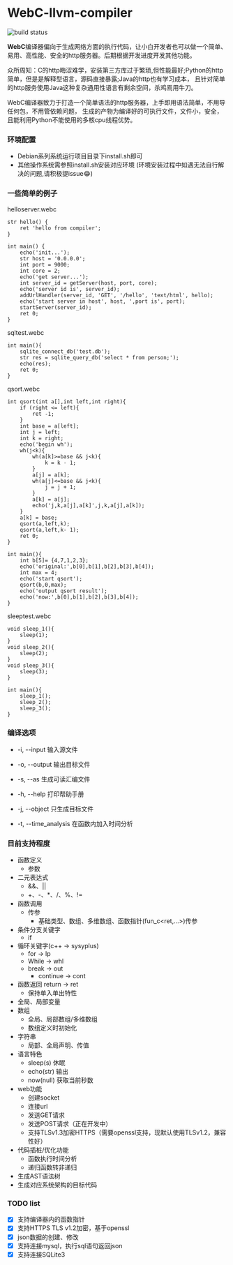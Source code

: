 # WebC-llvm-compiler

![build status](https://github.com/NEUQ-2084team-Compiler/WebC-llvm-compiler/actions/workflows/cmake.yml/badge.svg)

**WebC**编译器偏向于生成网络方面的执行代码，让小白开发者也可以做一个简单、易用、高性能、安全的http服务器。后期根据开发进度开发其他功能。

众所周知：C的http晦涩难学，安装第三方库过于繁琐,但性能最好;Python的http简单，但是是解释型语言，源码直接暴露;Java的http也有学习成本，
且针对简单的http服务使用Java这种复杂通用性语言有剩余空间，杀鸡焉用牛刀。

WebC编译器致力于打造一个简单语法的http服务器，上手即用语法简单，不用导任何包，不用管依赖问题， 生成的产物为编译好的可执行文件，文件小，安全，且能利用Python不能使用的多核cpu线程优势。

### 环境配置
* Debian系列系统运行项目目录下install.sh即可
* 其他操作系统需参照install.sh安装对应环境
  (环境安装过程中如遇无法自行解决的问题,请积极提issue😂)

### 一些简单的例子
helloserver.webc
~~~
str hello() {
    ret 'hello from compiler';
}

int main() {
    echo('init...');
    str host = '0.0.0.0';
    int port = 9000;
    int core = 2;
    echo('get server...');
    int server_id = getServer(host, port, core);
    echo('server id is', server_id);
    addUrlHandler(server_id, 'GET', '/hello', 'text/html', hello);
    echo('start server in host', host, ',port is', port);
    startServer(server_id);
    ret 0;
}
~~~
sqltest.webc
~~~
int main(){
    sqlite_connect_db('test.db');
    str res = sqlite_query_db('select * from person;');
    echo(res);
    ret 0;
}
~~~
qsort.webc
~~~
int qsort(int a[],int left,int right){
    if (right <= left){
        ret -1;
    }
    int base = a[left];
    int j = left;
    int k = right;
    echo('begin wh');
    wh(j<k){
        wh(a[k]>=base && j<k){
            k = k - 1;
        }
        a[j] = a[k];
        wh(a[j]<=base && j<k){
            j = j + 1;
        }
        a[k] = a[j];
        echo('j,k,a[j],a[k]',j,k,a[j],a[k]);
    }
    a[k] = base;
    qsort(a,left,k);
    qsort(a,left,k- 1);
    ret 0;
}

int main(){
    int b[5]= {4,7,1,2,3};
    echo('original:',b[0],b[1],b[2],b[3],b[4]);
    int max = 4;
    echo('start qsort');
    qsort(b,0,max);
    echo('output qsort result');
    echo('now:',b[0],b[1],b[2],b[3],b[4]);
}
~~~
sleeptest.webc
~~~
void sleep_1(){
    sleep(1);
}
void sleep_2(){
    sleep(2);
}
void sleep_3(){
    sleep(3);
}

int main(){
    sleep_1();
    sleep_2();
    sleep_3();
}
~~~
### 编译选项

* -i, --input <arg>   输入源文件

* -o, --output <arg>  输出目标文件

* -s, --as            生成可读汇编文件

* -h, --help <arg>    打印帮助手册

* -j, --object        只生成目标文件

* -t, --time_analysis 在函数内加入时间分析

### 目前支持程度

- 函数定义
  - 参数
- 二元表达式
  - &&、||
  - +、-、*、/、%、!=
- 函数调用
  - 传参
    - 基础类型、数组、多维数组、函数指针(fun_c<ret,...>)传参
- 条件分支关键字
  - if
- 循环关键字(c++ -> sysyplus)
  - for -> lp
  - While -> whl
  - break -> out
    - continue -> cont
- 函数返回 return -> ret
  - 保持单入单出特性
- 全局、局部变量
- 数组
  - 全局、局部数组/多维数组
  - 数组定义时初始化
- 字符串
  - 局部、全局声明、传值
- 语言特色
  - sleep(s) 休眠
  - echo(str) 输出
  - now(null) 获取当前秒数
- web功能
  - 创建socket
  - 连接url
  - 发送GET请求
  - 发送POST请求（正在开发中）
  - 支持TLSv1.3加密HTTPS（需要openssl支持，现默认使用TLSv1.2，兼容性好）
- 代码插桩/优化功能
  - 函数执行时间分析
  - 递归函数转非递归
- 生成AST语法树
- 生成对应系统架构的目标代码


### TODO list

- [x] 支持编译器内的函数指针
- [x] 支持HTTPS TLS v1.2加密，基于openssl
- [x] json数据的创建、修改
- [x] 支持连接mysql，执行sql语句返回json
- [x] 支持连接SQLite3